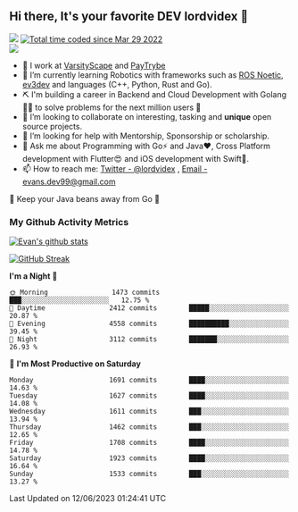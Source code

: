 ## Hi there, It's your favorite DEV lordvidex 👋
<img src="https://komarev.com/ghpvc/?username=lordvidex&label=Views&color=blue&style=plastic" /> <a href="https://wakatime.com/@0e56db35-d16b-410a-acc0-4085055304bf"><img src="https://wakatime.com/badge/user/0e56db35-d16b-410a-acc0-4085055304bf.svg" alt="Total time coded since Mar 29 2022" /></a>  
![](https://github-profile-trophy.vercel.app/?username=lordvidex)
- 🔭 I work at [VarsityScape](https://varsityscape.com) and [PayTrybe](https://www.paytrybe.com)
- 🌱 I’m currently learning Robotics with frameworks such as [ROS Noetic](ros.org), [ev3dev](www.ev3dev.org) and languages (C++, Python, Rust and Go).
- ⛏️ I'm building a career in Backend and Cloud Development with Golang 🧙🏼 to solve problems for the next million users 🤌
- 👯 I’m looking to collaborate on interesting, tasking and **unique** open source projects.
- 🤔 I’m looking for help with Mentorship, Sponsorship or scholarship.
- 💬 Ask me about Programming with Go⚡️ and Java❤️, Cross Platform development with Flutter😍 and iOS development with Swift🚀.
- 📫 How to reach me: [Twitter - @lordvidex](https://twitter.com/lordvidex) , [Email - evans.dev99@gmail.com](mailto:evans.dev99@gmail.com?body=Hello%20Evans,)
  
    
🎤 Keep your Java beans away from Go 🌚
  
  
### My Github Activity Metrics
<div>
<!-- <a href="https://github.com/lordvidex">
  <img src="https://github-readme-stats.vercel.app/api/top-langs/?username=lordvidex&theme=light" />
</a>    -->
<!-- [![Top Langs](https://github-readme-stats.vercel.app/api/top-langs/?username=lordvidex)](https://github.com/lordvidex/)  -->
<a href="https://github.com/lordvidex">
 <img src="https://github-readme-stats.vercel.app/api?username=lordvidex&show_icons=true&theme=light&line_height=27" alt="Evan's github stats"/>
</a>
</div>

[![GitHub Streak](https://github-readme-streak-stats.herokuapp.com?user=lordvidex&theme=github-dark&hide_border=true)](https://git.io/streak-stats)

<!--
  <a href="https://github.com/iampawan/FlutterExampleApps">
    <img align="center" src="https://github-readme-stats.vercel.app/api/pin/?username=iampawan&repo=FlutterExampleApps&theme=light" />

  </a>
  <a href="https://github.com/iampawan/VelocityX">
   <img align="center" src="https://github-readme-stats.vercel.app/api/pin/?username=iampawan&repo=VelocityX&theme=light" />
  </a>
-->
<!--START_SECTION:waka-->
**I'm a Night 🦉** 

```text
🌞 Morning                1473 commits        ███░░░░░░░░░░░░░░░░░░░░░░   12.75 % 
🌆 Daytime                2412 commits        █████░░░░░░░░░░░░░░░░░░░░   20.87 % 
🌃 Evening                4558 commits        ██████████░░░░░░░░░░░░░░░   39.45 % 
🌙 Night                  3112 commits        ███████░░░░░░░░░░░░░░░░░░   26.93 % 
```
📅 **I'm Most Productive on Saturday** 

```text
Monday                   1691 commits        ████░░░░░░░░░░░░░░░░░░░░░   14.63 % 
Tuesday                  1627 commits        ████░░░░░░░░░░░░░░░░░░░░░   14.08 % 
Wednesday                1611 commits        ███░░░░░░░░░░░░░░░░░░░░░░   13.94 % 
Thursday                 1462 commits        ███░░░░░░░░░░░░░░░░░░░░░░   12.65 % 
Friday                   1708 commits        ████░░░░░░░░░░░░░░░░░░░░░   14.78 % 
Saturday                 1923 commits        ████░░░░░░░░░░░░░░░░░░░░░   16.64 % 
Sunday                   1533 commits        ███░░░░░░░░░░░░░░░░░░░░░░   13.27 % 
```



 Last Updated on 12/06/2023 01:24:41 UTC
<!--END_SECTION:waka-->
